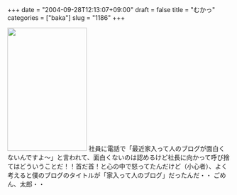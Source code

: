 +++
date = "2004-09-28T12:13:07+09:00"
draft = false
title = "むかっ"
categories = ["baka"]
slug = "1186"
+++

<img src="http://ieiriblog.jugem.jp/?image=4036" width="179" height="277" alt="" class="pict" />
社員に電話で「最近家入って人のブログが面白くないんですよ〜」と言われて、面白くないのは認めるけど社長に向かって呼び捨てはどういうことだ！！首だ首！と心の中で怒ってたんだけど（小心者）、よく考えると僕のブログのタイトルが「家入って人のブログ」だったんだ・・
ごめん、太郎・・
